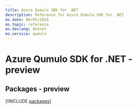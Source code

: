 ```yaml
---
title: Azure Qumulo SDK for .NET
description: Reference for Azure Qumulo SDK for .NET
ms.date: 06/05/2024
ms.topic: reference
ms.devlang: dotnet
ms.service: qumulo
---
```

# Azure Qumulo SDK for .NET - preview
## Packages - preview
[!INCLUDE [packages](qumulo-index.md)]